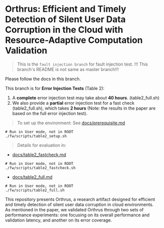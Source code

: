 # Orthrus: Efficient and Timely Detection of Silent User Data Corruption in the Cloud with Resource-Adaptive Computation Validation

> This is the `fault injection branch` for fault injection test. !!! This branch's README is not same as master branch!!!

Please follow the docs in this branch.

This branch is for **Error Injection Tests** (Table 2):

1. A **complete** error injection test may take about **40 hours**. (table2_full.sh) 
2. We also provide a **partial** error injection test for a fast check (table2_full.sh), which takes **2 hours** (Note: the results in the paper are based on the full error injection test).

> To set up the environment:
See [docs/prerequisite.md](docs/prerequisite.md)
```shell
# Run in User mode, not in ROOT
./fw/scripts/table2_setup.sh
```

> Details for evaluation in:

- [docs/table2_fastcheck.md](docs/table2_fastcheck.md)

```shell
# Run in User mode, not in ROOT
./fw/scripts/table2_fastcheck.sh
```

- [docs/table2_full.md](docs/table2_full.md)

```shell
# Run in User mode, not in ROOT
./fw/scripts/table2_full.sh
```

This repository presents Orthrus, a research artifact designed for efficient and timely detection of silent user data corruption in cloud environments. As mentioned in the paper, we validated Orthrus through two sets of performance experiments: one focusing on its overall performance and validation latency, and another on its error coverage.